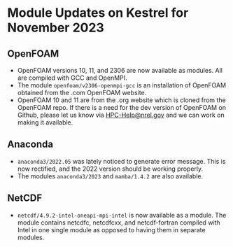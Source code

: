 # Module Updates on Kestrel for November 2023

## OpenFOAM

* OpenFOAM versions 10, 11, and 2306 are now available as modules. All are compiled with GCC and OpenMPI.
* The module `openfoam/v2306-openmpi-gcc` is an installation of OpenFOAM obtained from the .com OpenFOAM website.
* OpenFOAM 10 and 11 are from the .org website which is cloned from the OpenFOAM repo. If there is a need for the dev version of OpenFOAM on Github, please let us know via [HPC-Help@nrel.gov](mailto:HPC-Help@nrel.gov) and we can work on making it available. 

## Anaconda

* `anaconda3/2022.05` was lately noticed to generate error message. This is now rectified, and the 2022 version should be working properly.
* The modules `anaconda3/2023` and `mamba/1.4.2` are also available.

## NetCDF 

* `netcdf/4.9.2-intel-oneapi-mpi-intel` is now available as a module. The module contains netcdfc, netcdfcxx, and netcdf-fortran compiled with Intel in one single module as opposed to having them in separate modules.